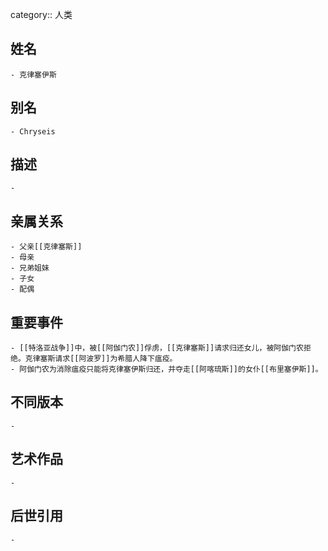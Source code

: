 category:: 人类
## 姓名
	- 克律塞伊斯
## 别名
	- Chryseis
## 描述
	-
## 亲属关系
	- 父亲[[克律塞斯]]
	- 母亲
	- 兄弟姐妹
	- 子女
	- 配偶
## 重要事件
	- [[特洛亚战争]]中，被[[阿伽门农]]俘虏，[[克律塞斯]]请求归还女儿，被阿伽门农拒绝。克律塞斯请求[[阿波罗]]为希腊人降下瘟疫。
	- 阿伽门农为消除瘟疫只能将克律塞伊斯归还，并夺走[[阿喀琉斯]]的女仆[[布里塞伊斯]]。
## 不同版本
	-
## 艺术作品
	-
## 后世引用
	-
